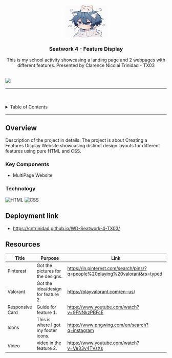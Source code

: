 <a name="readme-top">

<br/>

<br />
<div align="center">
  <a href="https://github.com/CNtrinidad/">
  <!-- TODO: If you want to add logo or banner you can add it here -->
    <img src="./assets/img/icon.jpg" alt="neko" width="130" height="100">
  </a>
<!-- TODO: Change Title to the name of the title of your Project -->
  <h3 align="center">Seatwork 4 - Feature Display</h3>
</div>
<!-- TODO: Make a short description -->
<div align="center">
  This is my school activity showcasing a landing page and 2 webpages with different features. Presented by Clarence Nicolai Trinidad - TX03
</div>

<br />

<!-- TODO: Change the zyx-0314 into your github username  -->
<!-- TODO: Change the WD-Template-Project into the same name of your folder -->
![](https://visit-counter.vercel.app/counter.png?page=CNtrinidad/WD-Seatwork-4-TX03)

---

<br />
<br />

<!-- TODO: If you want to add more layers for your readme -->
<details>
  <summary>Table of Contents</summary>
  <ol>
    <li>
      <a href="#overview">Overview</a>
      <ol>
        <li>
          <a href="#key-components">Key Components</a>
        </li>
        <li>
          <a href="#technology">Technology</a>
        </li>
      </ol>
    </li>
    <li>
      <a href="#rule,-practices-and-principles">Deployment Link</a>
    </li>
    <li>
      <a href="#resources">Resources</a>
    </li>
  </ol>
</details>

---

## Overview

<!-- TODO: To be changed -->
<!-- The following are just sample -->
Description of the project in details.
The project is about Creating a Features Display Website showcasing distinct design layouts for different features using pure HTML and CSS.


### Key Components
<!-- TODO: List of Key Components -->
<!-- The following are just sample -->
- MultiPage Website

### Technology
<!-- TODO: List of Technology Used -->
![HTML](https://img.shields.io/badge/HTML-E34F26?style=for-the-badge&logo=html5&logoColor=white)
![CSS](https://img.shields.io/badge/CSS-1572B6?style=for-the-badge&logo=css3&logoColor=white)


## Deployment link
- https://cntrinidad.github.io/WD-Seatwork-4-TX03/



## Resources

<!-- TODO: Add References -->
| Title | Purpose | Link |
|-|-|-|
| Pinterest | Got the pictures for the designs. | https://in.pinterest.com/search/pins/?q=people%20playing%20valorant&rs=typed |
| Valorant | Got the idea/design for feature 2. | https://playvalorant.com/en-us/ |
| Responsive Card | Guide for feature 1. | https://www.youtube.com/watch?v=9FNNkzPBFcE |
| Icons | This is where I got my footer icons. | https://www.pngwing.com/en/search?q=instagram |
| Video | video in the feature 2. | https://www.youtube.com/watch?v=Ve33v4TVsXs |